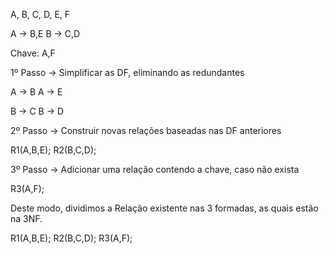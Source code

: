 A, B, C, D, E, F

A -> B,E
B -> C,D

Chave: A,F

1º Passo -> Simplificar as DF, eliminando as redundantes

A -> B
A -> E

B -> C
B -> D

2º Passo -> Construir novas relações baseadas nas DF anteriores

R1(A,B,E);
R2(B,C,D);

3º Passo -> Adicionar uma relação contendo a chave, caso não exista

R3(A,F);


Deste modo, dividimos a Relação existente nas 3 formadas, as quais estão na 3NF.

R1(A,B,E);
R2(B,C,D);
R3(A,F);
